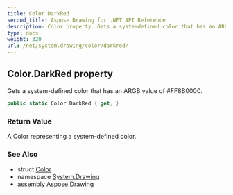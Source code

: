 ```yaml
---
title: Color.DarkRed
second_title: Aspose.Drawing for .NET API Reference
description: Color property. Gets a systemdefined color that has an ARGB value of FF8B0000
type: docs
weight: 320
url: /net/system.drawing/color/darkred/
---
```

## Color.DarkRed property

Gets a system-defined color that has an ARGB value of #FF8B0000.

```csharp
public static Color DarkRed { get; }
```

### Return Value

A Color representing a system-defined color.

### See Also

* struct [Color](../)
* namespace [System.Drawing](../../color/)
* assembly [Aspose.Drawing](../../../)



